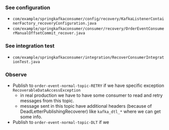 ### See configuration
- `com/example/springkafkaconsumer/config/recovery/KafkaListenerContainerFactory_recoveryConfiguration.java`
- `com/example/springkafkaconsumer/consumer/recovery/OrderEventConsumerManualOffsetCommit_recover.java`
 
### See integration test
- `com/example/springkafkaconsumer/integration/RecoverConsumerIntegrationTest.java`

### Observe
- Publish to `order-event-normal-topic-RETRY` if we have specific exception `RecoverableDataAccessException`
  - in real production we have to have some consumer to read and retry messages from this topic.
  - message sent in this topic have additional headers (because of DeadLetterPublishingRecoverer) like `kafka_dtl_*` where we can 
    get some info.
- Publish to `order-event-normal-topic-DLT` if we 